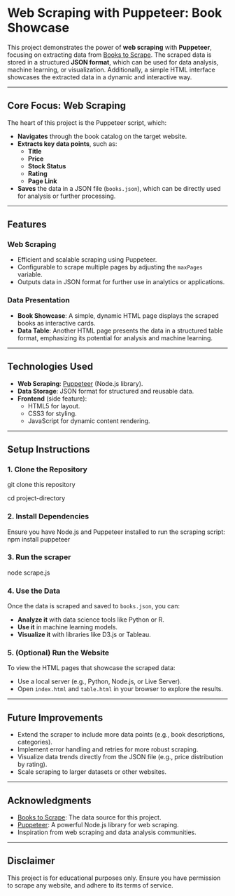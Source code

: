 # **Web Scraping with Puppeteer: Book Showcase**

This project demonstrates the power of **web scraping** with **Puppeteer**, focusing on extracting data from [Books to Scrape](https://books.toscrape.com). The scraped data is stored in a structured **JSON format**, which can be used for data analysis, machine learning, or visualization. Additionally, a simple HTML interface showcases the extracted data in a dynamic and interactive way.

---

## **Core Focus: Web Scraping**
The heart of this project is the Puppeteer script, which:
- **Navigates** through the book catalog on the target website.
- **Extracts key data points**, such as:
  - **Title**
  - **Price**
  - **Stock Status**
  - **Rating**
  - **Page Link**
- **Saves** the data in a JSON file (`books.json`), which can be directly used for analysis or further processing.

---

## **Features**

### **Web Scraping**
- Efficient and scalable scraping using Puppeteer.
- Configurable to scrape multiple pages by adjusting the `maxPages` variable.
- Outputs data in JSON format for further use in analytics or applications.

### **Data Presentation**
- **Book Showcase**: A simple, dynamic HTML page displays the scraped books as interactive cards.
- **Data Table**: Another HTML page presents the data in a structured table format, emphasizing its potential for analysis and machine learning.

---

## **Technologies Used**
- **Web Scraping**: [Puppeteer](https://github.com/puppeteer/puppeteer) (Node.js library).
- **Data Storage**: JSON format for structured and reusable data.
- **Frontend** (side feature):
  - HTML5 for layout.
  - CSS3 for styling.
  - JavaScript for dynamic content rendering.

---

## **Setup Instructions**

### **1. Clone the Repository**
git clone this repository

cd project-directory

### **2. Install Dependencies**
Ensure you have Node.js and Puppeteer installed to run the scraping script:
npm install puppeteer

### **3. Run the scraper**
node scrape.js

### **4. Use the Data**
Once the data is scraped and saved to `books.json`, you can:
- **Analyze it** with data science tools like Python or R.
- **Use it** in machine learning models.
- **Visualize it** with libraries like D3.js or Tableau.

### **5. (Optional) Run the Website**
To view the HTML pages that showcase the scraped data:
- Use a local server (e.g., Python, Node.js, or Live Server).
- Open `index.html` and `table.html` in your browser to explore the results.

---

## **Future Improvements**
- Extend the scraper to include more data points (e.g., book descriptions, categories).
- Implement error handling and retries for more robust scraping.
- Visualize data trends directly from the JSON file (e.g., price distribution by rating).
- Scale scraping to larger datasets or other websites.

---

## **Acknowledgments**
- [Books to Scrape](https://books.toscrape.com): The data source for this project.
- [Puppeteer](https://github.com/puppeteer/puppeteer): A powerful Node.js library for web scraping.
- Inspiration from web scraping and data analysis communities.

---

## **Disclaimer**
This project is for educational purposes only. Ensure you have permission to scrape any website, and adhere to its terms of service.


